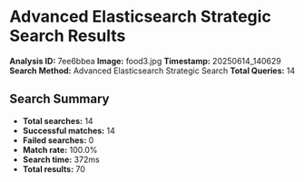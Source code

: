 # Advanced Elasticsearch Strategic Search Results

**Analysis ID:** 7ee6bbea
**Image:** food3.jpg
**Timestamp:** 20250614_140629
**Search Method:** Advanced Elasticsearch Strategic Search
**Total Queries:** 14

## Search Summary

- **Total searches:** 14
- **Successful matches:** 14
- **Failed searches:** 0
- **Match rate:** 100.0%
- **Search time:** 372ms
- **Total results:** 70

